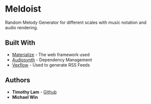 # Meldoist

Random Melody Generator for different scales with music notation and audio rendering.

## Built With

* [Materialize](http://materializecss.com/) - The web framework used
* [Audiosynth](https://github.com/keithwhor/audiosynth) - Dependency Management
* [Vexflow](http://www.vexflow.com/) - Used to generate RSS Feeds


## Authors

* **Timothy Lam** - [Github](https://github.com/thl024)
* **Michael Win** 


